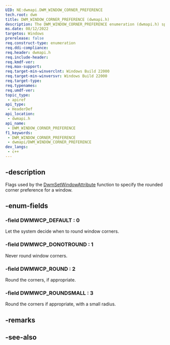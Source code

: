 ```yaml
---
UID: NE:dwmapi.DWM_WINDOW_CORNER_PREFERENCE
tech.root: dwm
title: DWM_WINDOW_CORNER_PREFERENCE (dwmapi.h)
description: The DWM_WINDOW_CORNER_PREFERENCE enumeration (dwmapi.h) specifies the rounded corner preference for a window.
ms.date: 08/12/2022
targetos: Windows
prerelease: false
req.construct-type: enumeration
req.ddi-compliance: 
req.header: dwmapi.h
req.include-header: 
req.kmdf-ver: 
req.max-support: 
req.target-min-winverclnt: Windows Build 22000
req.target-min-winversvr: Windows Build 22000
req.target-type: 
req.typenames: 
req.umdf-ver: 
topic_type:
 - apiref
api_type:
 - HeaderDef
api_location:
 - dwmapi.h
api_name:
 - DWM_WINDOW_CORNER_PREFERENCE
f1_keywords:
 - DWM_WINDOW_CORNER_PREFERENCE
 - dwmapi/DWM_WINDOW_CORNER_PREFERENCE
dev_langs:
 - c++
---
```


## -description

Flags used by the <a href="nf-dwmapi-dwmsetwindowattribute.md">DwmSetWindowAttribute</a> function to specify the rounded corner preference for a window.

## -enum-fields

### -field DWMWCP_DEFAULT : 0

Let the system decide when to round window corners.

### -field DWMWCP_DONOTROUND : 1

Never round window corners.

### -field DWMWCP_ROUND : 2

Round the corners, if appropriate.

### -field DWMWCP_ROUNDSMALL : 3

Round the corners if appropriate, with a small radius.

## -remarks

## -see-also

